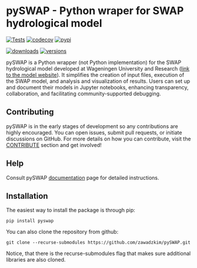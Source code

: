 # pySWAP - Python wraper for SWAP hydrological model

[![Tests](https://github.com/zawadzkim/pySWAP/actions/workflows/tests.yaml/badge.svg)](https://github.com/zawadzkim/pySWAP/actions/workflows/tests.yaml)
[![codecov](https://codecov.io/gh/zawadzkim/pySWAP/graph/badge.svg?token=TG8KU0S6PM)](https://codecov.io/gh/zawadzkim/pySWAP)
[![pypi](https://img.shields.io/pypi/v/pySWAP.svg)](https://pypi.python.org/pypi/pySWAP)

[![downloads](https://static.pepy.tech/badge/pySWAP/month)](https://pepy.tech/project/pySWAP)
[![versions](https://img.shields.io/pypi/pyversions/pySWAP.svg)](https://pypi.python.org/pypi/pySWAP)

pySWAP is a Python wrapper (not Python implementation) for the SWAP hydrological model developed at Wageningen University and Research ([link to the model website](https://www.swap.alterra.nl/)). It simplifies the creation of input files, execution of the SWAP model, and analysis and visualization of results. Users can set up and document their models in Jupyter notebooks, enhancing transparency, collaboration, and facilitating community-supported debugging.

## Contributing

pySWAP is in the early stages of development so any contributions are highly encouraged. You can open issues, submit pull requests, or initiate discussions on GitHub. For more details on how you can contribute, visit the [CONTRIBUTE](./docs/CONTRIBUTING.md) section and get involved!

## Help

Consult pySWAP [documentation](https://zawadzkim.github.io/pySWAP/) page for detailed instructions.

## Installation

The easiest way to install the package is through pip:

```shell
pip install pyswap
```

You can also clone the repository from github:

```shell
git clone --recurse-submodules https://github.com/zawadzkim/pySWAP.git
```

Notice, that there is the recurse-submodules flag that makes sure additional libraries are also cloned.
